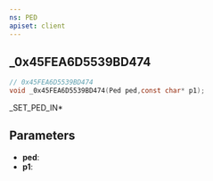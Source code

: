 ```yaml
---
ns: PED
apiset: client
---
```

## _0x45FEA6D5539BD474

```c
// 0x45FEA6D5539BD474
void _0x45FEA6D5539BD474(Ped ped,const char* p1);
```

_SET_PED_IN*

## Parameters
* **ped**:
* **p1**:



